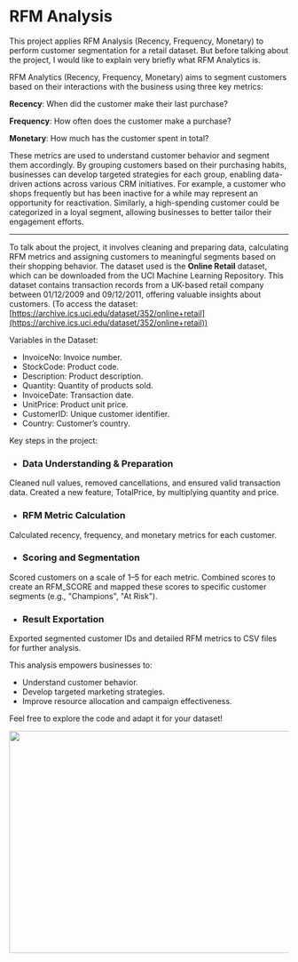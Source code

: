 # RFM Analysis

This project applies RFM Analysis (Recency, Frequency, Monetary) to perform customer segmentation for a retail dataset. But before talking about the project, I would like to explain very briefly what RFM Analytics is.

RFM Analytics (Recency, Frequency, Monetary) aims to segment customers based on their interactions with the business using three key metrics:


**Recency**: When did the customer make their last purchase?


**Frequency**: How often does the customer make a purchase?


**Monetary**: How much has the customer spent in total?

These metrics are used to understand customer behavior and segment them accordingly. By grouping customers based on their purchasing habits, businesses can develop targeted strategies for each group, enabling data-driven actions across various CRM initiatives. For example, a customer who shops frequently but has been inactive for a while may represent an opportunity for reactivation. Similarly, a high-spending customer could be categorized in a loyal segment, allowing businesses to better tailor their engagement efforts.

---

To talk about the project, it involves cleaning and preparing data, calculating RFM metrics and assigning customers to meaningful segments based on their shopping behavior. The dataset used is the **Online Retail** dataset, which can be downloaded from the UCI Machine Learning Repository. This dataset contains transaction records from a UK-based retail company between 01/12/2009 and 09/12/2011, offering valuable insights about customers. 
(To access the dataset: [https://archive.ics.uci.edu/dataset/352/online+retail](https://archive.ics.uci.edu/dataset/352/online+retail))

Variables in the Dataset:
- InvoiceNo: Invoice number.
- StockCode: Product code.
- Description: Product description.
- Quantity: Quantity of products sold.
- InvoiceDate: Transaction date.
- UnitPrice: Product unit price.
- CustomerID: Unique customer identifier.
- Country: Customer’s country.

Key steps in the project:

* ### Data Understanding & Preparation
Cleaned null values, removed cancellations, and ensured valid transaction data.
Created a new feature, TotalPrice, by multiplying quantity and price.

* ### RFM Metric Calculation
Calculated recency, frequency, and monetary metrics for each customer.

* ### Scoring and Segmentation
Scored customers on a scale of 1–5 for each metric.
Combined scores to create an RFM_SCORE and mapped these scores to specific customer segments (e.g., "Champions", "At Risk").

* ### Result Exportation
Exported segmented customer IDs and detailed RFM metrics to CSV files for further analysis.

This analysis empowers businesses to:

* Understand customer behavior.
* Develop targeted marketing strategies.
* Improve resource allocation and campaign effectiveness.

Feel free to explore the code and adapt it for your dataset!

<img src="https://github.com/pelinsayar/images/blob/main/rfm.webp" width="700" height="400"/>   


